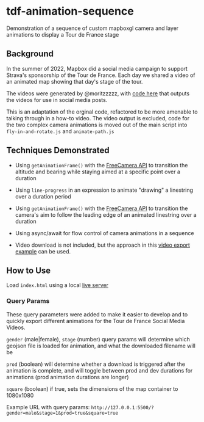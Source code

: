 # tdf-animation-sequence

Demonstration of a sequence of custom mapboxgl camera and layer animations to display a Tour de France stage

## Background

In the summer of 2022, Mapbox did a social media campaign to support Strava's sponsorship of the Tour de France.  Each day we shared a video of an animated map showing that day's stage of the tour.

The videos were generated by @moritzzzzz, with [code here](https://github.com/mapbox/emea-sales-pod/tree/main/stravaTourDeFrance) that outputs the videos for use in social media posts.

This is an adaptation of the orginal code, refactored to be more amenable to talking through in a how-to video.  The video output is excluded, code for the two complex camera animations is moved out of the main script into `fly-in-and-rotate.js` and `animate-path.js`

## Techniques Demonstrated

- Using `getAnimationFrame()` with the [FreeCamera API](https://docs.mapbox.com/mapbox-gl-js/api/properties/#freecameraoptions) to transition the altitude and bearing while staying aimed at a specific point over a duration

- Using `line-progress` in an expression to animate "drawing" a linestring over a duration period

- Using `getAnimationFrame()` with the [FreeCamera API](https://docs.mapbox.com/mapbox-gl-js/api/properties/#freecameraoptions) to transition the camera's aim to follow the leading edge of an animated linestring over a duration

- Using async/await for flow control of camera animations in a sequence

- Video download is not included, but the approach in this [video export example](https://github.com/mapbox/mapbox-gl-js/blob/main/debug/video-export.html) can be used.

## How to Use

Load `index.html` using a local [live server](https://marketplace.visualstudio.com/items?itemName=ritwickdey.LiveServer)

### Query Params
These query parameters were added to make it easier to develop and to quickly export different animations for the Tour de France Social Media Videos.

`gender` (male|female), `stage` (number) query params will determine which geojson file is loaded for animation, and what the downloaded filename will be

`prod` (boolean) will determine whether a download is triggered after the animation is complete, and will toggle between prod and dev durations for animations (prod animation durations are longer)

`square` (boolean) if true, sets the dimensions of the map container to 1080x1080

Example URL with query params: `http://127.0.0.1:5500/?gender=male&stage=1&prod=true&square=true`